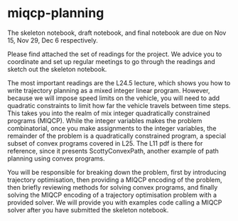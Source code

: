 # miqcp-planning

The skeleton notebook, draft notebook, and final notebook are due on Nov 15, Nov 29, Dec 6 respectively. 

Please find attached the set of readings for the project. We advice you to coordinate and set up regular meetings to go through the readings and sketch out the skeleton notebook. 

The most important readings are the L24.5 lecture, which shows you how to write trajectory planning as a mixed integer linear program. However, because we will impose speed limits on the vehicle, you will need to add quadratic constraints to limit how far the vehicle travels between time steps. This takes you into the realm of mix integer quadratically constrained programs (MIQCP). While the integer variables makes the problem combinatorial, once you make assignments to the integer variables, the remainder of the problem is a quadratically constrained program, a special subset of convex programs covered in L25. The L11 pdf is there for reference, since it presents ScottyConvexPath, another example of path planning using convex programs.

You will be responsible for breaking down the problem, first by introducing trajectory optimisation, then providing a MIQCP encoding of the problem, then briefly reviewing methods for solving convex programs, and finally solving the MIQCP encoding of a trajectory optimisation problem with a provided solver. We will provide you with examples code calling a MIQCP solver after you have submitted the skeleton notebook. 
